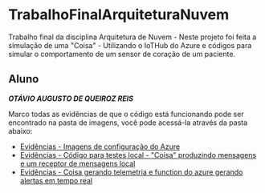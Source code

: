 # TrabalhoFinalArquiteturaNuvem
Trabalho final da disciplina Arquitetura de Nuvem - Neste projeto foi feita a simulação de uma "Coisa" - Utilizando o IoTHub do Azure e códigos para simular o comportamento de um sensor de coração de um paciente.

## Aluno
**_OTÁVIO AUGUSTO DE QUEIROZ REIS_**<br />

Marco todas as evidências de que o código está funcionando pode ser encontrado na pasta de imagens, você pode acessá-la através da pasta abaixo:
* [Evidências - Imagens de configuração do Azure](https://github.com/otavioreis/TrabalhoFinalArquiteturaNuvem/tree/master/Imagens%20evidencia%20trabalho%20final%20nuvem/Configura%C3%A7%C3%B5es%20Azure)
* [Evidências - Código para testes local - "Coisa" produzindo mensagens e um receptor de mensagens local](https://github.com/otavioreis/TrabalhoFinalArquiteturaNuvem/tree/master/Imagens%20evidencia%20trabalho%20final%20nuvem/Executando%20o%20c%C3%B3digo%20da%20coisa%20localmente%20como%20teste)
* [Evidências - Coisa gerando telemetria e function do azure gerando alertas em tempo real](https://github.com/otavioreis/TrabalhoFinalArquiteturaNuvem/tree/master/Imagens%20evidencia%20trabalho%20final%20nuvem/Function%20Azure)
